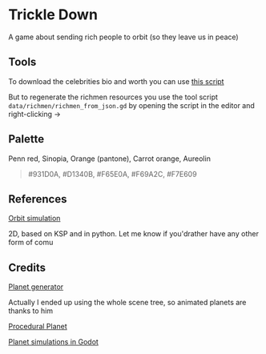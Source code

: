 # Trickle Down

A game about sending rich people to orbit (so they leave us in peace)

## Tools

To download the celebrities bio and worth
you can use [this script](https://gist.github.com/quimnuss/8edb6b167a1ce2ad60ce2f81195708d2)

But to regenerate the richmen resources you use the tool script `data/richmen/richmen_from_json.gd`
by opening the script in the editor and right-clicking -> 

## Palette

Penn red, Sinopia, Orange (pantone), Carrot orange, Aureolin
> #931D0A, #D1340B, #F65E0A, #F69A2C, #F7E609

## References

[Orbit simulation](https://github.com/Electrollama/OrbitSim/tree/master)

2D, based on KSP and in python.
 Let me know if you'drather have any other form of comu

## Credits

[Planet generator](https://github.com/Deep-Fold/PixelPlanets)

Actually I ended up using the whole scene tree, so animated planets are thanks to him

[Procedural Planet](https://www.youtube.com/watch?v=dzcFB_9xHtg)

[Planet simulations in Godot](https://github.com/ThePathfindersCodex)
